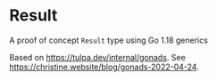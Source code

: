 # Result

A proof of concept `Result` type using Go 1.18 generics

Based on https://tulpa.dev/internal/gonads. See https://christine.website/blog/gonads-2022-04-24.

